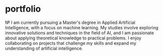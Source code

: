 # portfolio
№ I am currently pursuing a Master's degree in Applied Artificial Intelligence, with a focus on machine learning. My studies involve exploring innovative solutions and techniques in the field of AI, and I am passionate about applying theoretical knowledge to practical problems. I enjoy collaborating on projects that challenge my skills and expand my understanding of artificial intelligence.
